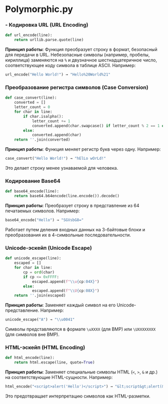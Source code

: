 # Polymorphic.py

### - Кодировка URL (URL Encoding)
```python
def url_encode(line):
    return urllib.parse.quote(line)
```
**Принцип работы**: Функция преобразует строку в формат, безопасный для передачи в URL. Небезопасные символы (например, пробелы, кириллица) заменяются на `%` и двузначное шестнадцатеричное число, соответствующее коду символа в таблице ASCII. Например:
```python
url_encode("Hello World!") → "Hello%20World%21"
```

### Преобразование регистра символов (Case Conversion)
```python
def case_convert(line):
    converted = []
    letter_count = 0
    for char in line:
        if char.isalpha():
            letter_count += 1
            converted.append(char.swapcase() if letter_count % 2 == 1 else char)
        else:
            converted.append(char)
    return ''.join(converted)
```
**Принцип работы**: Функция меняет регистр букв через одну. Например:
```python
case_convert("Hello World!") → "hElLo wOrLd!"
```
Это делает строку менее узнаваемой для человека.

### Кодирование Base64
```python
def base64_encode(line):
    return base64.b64encode(line.encode()).decode()
```
**Принцип работы**: Преобразует строку в представление из 64 печатаемых символов. Например:
```python
base64_encode("Hello") → "SGVsbG8="
```
Работает путем деления входных данных на 3-байтовые блоки и преобразования их в 4-символьные последовательности.

### Unicode-эскейп (Unicode Escape)
```python
def unicode_escape(line):
    escaped = []
    for char in line:
        cp = ord(char)
        if cp <= 0xFFFF:
            escaped.append(f"\\u{cp:04X}")
        else:
            escaped.append(f"\\U{cp:08X}")
    return ''.join(escaped)
```
**Принцип работы**: Заменяет каждый символ на его Unicode-представление. Например:
```python
unicode_escape("A") → "\\u0041"
```
Символы представляются в формате `\uXXXX` (для BMP) или `\UXXXXXXXX` (для символов вне BMP).

### HTML-эскейп (HTML Encoding)
```python
def html_encode(line):
    return html.escape(line, quote=True)
```
**Принцип работы**: Заменяет специальные символы HTML (`<`, `>`, `&` и др.) на соответствующие HTML-сущности. Например:
```python
html_encode("<script>alert('Hello')</script>") → "&lt;script&gt;alert(&#x27;Hello&#x27;)&lt;/script&gt;"
```
Это предотвращает интерпретацию символов как HTML-разметки.
